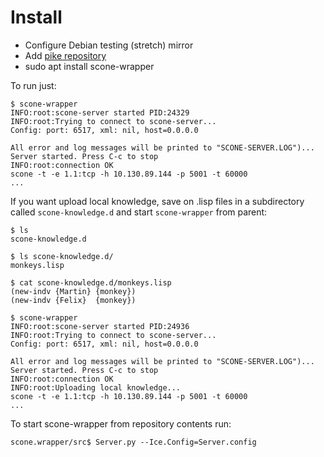 # Install
  
* Configure Debian testing (stretch) mirror
* Add [pike repository](http://pike.esi.uclm.es/)
* sudo apt install scone-wrapper

To run just:

    $ scone-wrapper
    INFO:root:scone-server started PID:24329
    INFO:root:Trying to connect to scone-server...
    Config: port: 6517, xml: nil, host=0.0.0.0

    All error and log messages will be printed to "SCONE-SERVER.LOG")...
    Server started. Press C-c to stop
    INFO:root:connection OK
    scone -t -e 1.1:tcp -h 10.130.89.144 -p 5001 -t 60000
    ...

If you want upload local knowledge, save on .lisp files in a subdirectory called `scone-knowledge.d` and start `scone-wrapper` from parent:

    $ ls
    scone-knowledge.d

    $ ls scone-knowledge.d/
    monkeys.lisp

    $ cat scone-knowledge.d/monkeys.lisp 
    (new-indv {Martin} {monkey})
    (new-indv {Felix}  {monkey})

    $ scone-wrapper
    INFO:root:scone-server started PID:24936
    INFO:root:Trying to connect to scone-server...
    Config: port: 6517, xml: nil, host=0.0.0.0

    All error and log messages will be printed to "SCONE-SERVER.LOG")...
    Server started. Press C-c to stop
    INFO:root:connection OK
    INFO:root:Uploading local knowledge...
    scone -t -e 1.1:tcp -h 10.130.89.144 -p 5001 -t 60000
    ...


To start scone-wrapper from repository contents run:

    scone.wrapper/src$ Server.py --Ice.Config=Server.config